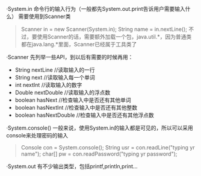 ·System.in
 命令行的输入行为（一般都先System.out.print告诉用户需要输入什么）
 需要使用到Scanner类
> Scanner in = new Scanner(System.in);
> String name = in.nextLine();
 不过，要使用Scanner的话，需要额外加载一个包，java.util.*，因为普通类都在java.lang.*里面，Scanner已经属于工具类了

·Scanner
 先列举一些API，到以后有需要的时候再用：
 - String nextLine //读取输入的一行
 - String next //读取输入每一个单词
 - int nextInt //读取输入的数字
 - Double nextDouble //读取输入的浮点数
 - boolean hasNext //检查输入中是否还有其他单词
 - boolean hasNextInt //检查输入中是否还有其他整数
 - boolean hasNextDouble //检查输入中是否还有其他浮点数

·System.console()
 一般来说，使用System.in的输入都是可见的，所以可以采用console来处理密码的输入
> Console con = System.console();
> String usr = con.readLine("typing yr name");
> char[] pw = con.readPassword("typing yr password");


·System.out
 有不少输出类型，包括printf,println,print...
    